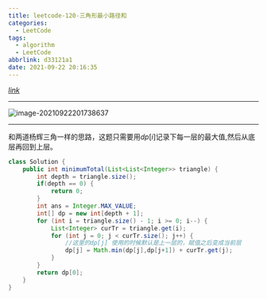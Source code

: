 ```yaml
---
title: leetcode-120-三角形最小路径和
categories:
  - LeetCode
tags:
  - algorithm
  - LeetCode
abbrlink: d33121a1
date: 2021-09-22 20:16:35
---
```


[$link$](https://leetcode-cn.com/problems/triangle/)

<hr/>

![image-20210922201738637](https://gitee.com/cao_ziqiang/img/raw/master/20210922201738.png)

<hr/>

和两道杨辉三角一样的思路，这题只需要用$dp[i]$记录下每一层的最大值,然后从底层再回到上层。

```java
class Solution {
    public int minimumTotal(List<List<Integer>> triangle) {
        int depth = triangle.size();
        if(depth == 0) {
            return 0;
        }
        int ans = Integer.MAX_VALUE;
        int[] dp = new int[depth + 1];
        for (int i = triangle.size() - 1; i >= 0; i--) {
            List<Integer> curTr = triangle.get(i);
            for (int j = 0; j < curTr.size(); j++) {
                //这里的dp[j] 使用的时候默认是上一层的，赋值之后变成当前层
                dp[j] = Math.min(dp[j],dp[j+1]) + curTr.get(j);
            }
        }
        return dp[0];
    }
}
```

